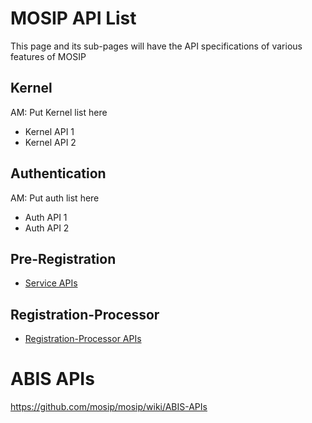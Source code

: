 # MOSIP API List
This page and its sub-pages will have the API specifications of various features of MOSIP

## Kernel
AM: Put Kernel list here
* Kernel API 1
* Kernel API 2

## Authentication
AM: Put auth list here
* Auth API 1
* Auth API 2

## Pre-Registration
* [Service APIs](https://github.com/mosip/mosip/wiki/Pre-Registration-APIs)

## Registration-Processor
* [Registration-Processor APIs](https://github.com/mosip/mosip/wiki/Registration-Processor-APIs) 

# ABIS APIs

https://github.com/mosip/mosip/wiki/ABIS-APIs
